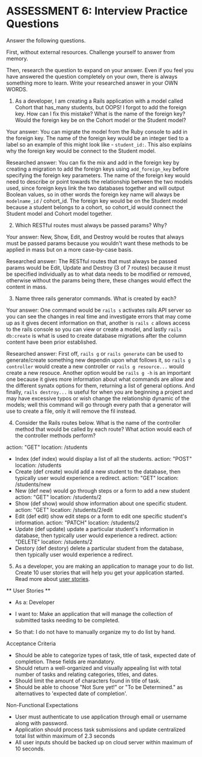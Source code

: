 # ASSESSMENT 6: Interview Practice Questions

Answer the following questions.

First, without external resources. Challenge yourself to answer from memory.

Then, research the question to expand on your answer. Even if you feel you have answered the question completely on your own, there is always something more to learn. Write your researched answer in your OWN WORDS.

1. As a developer, I am creating a Rails application with a model called Cohort that has_many students, but OOPS! I forgot to add the foreign key. How can I fix this mistake? What is the name of the foreign key? Would the foreign key be on the Cohort model or the Student model?

Your answer: You can migrate the model from the Ruby console to add in the foreign key. The name of the foreign key would be an integer tied to a label so an example of this might look like - `student_id:`. This also explains why the foreign key would be connect to the Student model. 

Researched answer: You can fix the mix and add in the foreign key by creating a migration to add the foreign keys using `add_foreign_key` before specifying the foreign key parameters. The name of the foreign key would need to describe or point towards the relationship between the two models used, since foreign keys link the two databases together and will output Boolean values, so in other words the foreign key name will always be `modelname_id` / cohort_id. The foreign key would be on the Student model because a student belongs to a cohort, so cohort_id would connect the Student model and Cohort model together. 

2. Which RESTful routes must always be passed params? Why?

Your answer: New, Show, Edit, and Destroy would be routes that always must be passed params because you wouldn't want these methods to be applied in mass but on a more case-by-case basis.  

Researched answer: The RESTful routes that must always be passed params would be Edit, Update and Destroy (3 of 7 routes) because it must be specified individually as to what data needs to be modified or removed, otherwise without the params being there, these changes would effect the content in mass. 

3. Name three rails generator commands. What is created by each?

Your answer: One command would be `rails s` activates rails API server so you can see the changes in real time and investigate errors that may come up as it gives decent information on that, another is `rails c` allows access to the rails console so you can view or create a model, and lastly `rails db:create` is what is used to create database migrations after the column content have been prior established. 

Researched answer: First off, `rails g` or `rails generate` can be used to generate/create something new dependin upon what follows it, so `rails g controller` would create a new controller or `rails g resource...` would create a new resouce. Another option would be `rails g -h` is an important one because it gives more information about what commands are allow and the different synatx options for them, returning a list of general options. And finally, `rails destroy...` is useful for when you are beginning a project and may have excessive typos or wish change the relationship dynamic of the models; well this command will go through every path that a generator will use to create a file, only it will remove the fil instead. 

4. Consider the Rails routes below. What is the name of the controller method that would be called by each route? What action would each of the controller methods perform?

action: "GET" location: /students
 - Index (def index) would display a list of all the students.
action: "POST" location: /students
- Create (def create) would add a new student to the database, then typically user would experience a redirect. 
action: "GET" location: /students/new
- New (def new) would go through steps or a form to add a new student 
action: "GET" location: /students/2
- Show (def show) would show information about one specific student. 
action: "GET" location: /students/2/edit
- Edit (def edit) show edit steps or a form to edit one specific student's information. 
action: "PATCH" location: /students/2
- Update (def update) update a particular student's information in database, then typically user would experience a redirect.
action: "DELETE" location: /students/2
- Destory (def destory) delete a particular student from the database, then typically user would experience a redirect.
5. As a developer, you are making an application to manage your to do list. Create 10 user stories that will help you get your application started. Read more about [user stories](https://www.atlassian.com/agile/project-management/user-stories).

** User Stories **

* As a: Developer

* I want to: Make an application that will manage the collection of submitted tasks needing to be completed. 

* So that: I do not have to manually organize my to do list by hand. 

Acceptance Criteria

- Should be able to categorize types of task, title of task, expected date of completion. These fields are mandatory. 
- Should return a well-organized and visually appealing list with total number of tasks and relating categories, titles, and dates. 
- Should limit the amount of characters found in title of task. 
- Should be able to choose "Not Sure yet!" or "To be Determined." as alternatives to 'expected date of completion'. 

Non-Functional Expectations 
- User must authenticate to use application through email or username along with password.
- Application should process task submissions and update centralized total list within maximum of 2.3 seconds
- All user inputs should be backed up on cloud server within maximum of 10 seconds. 
